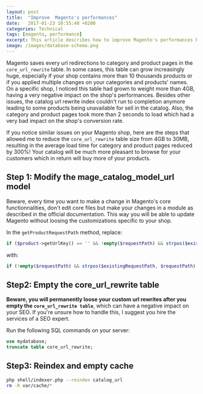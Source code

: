 ```yaml
---
layout: post
title:  "Improve  Magento's performances"
date:   2017-01-23 10:55:40 +0200
categories: Technical
tags: [magento, performance]
excerpt: This article describes how to improve Magento's performances by optimizing the core_url_rewrite table.
image: /images/database-schema.png
---
```


Magento saves every url redirections to category and product pages in the `core_url_rewrite` table.
In some cases, this table can grow increasingly huge, especially if your shop contains more than 10 thousands products or if you applied multiple changes on your categories and products' names.
On a specific shop, I noticed this table had grown to weight more than 4GB, having a very negative impact on the shop's performances.
Besides other issues, the catalog url rewrite index couldn't run to completion anymore leading to some products being unavailable for sell in the catalog.
Also, the category and product pages took more than 2 seconds to load which had a very bad impact on the shop's conversion rate.

If you notice similar issues on your Magento shop, here are the steps that allowed me to reduce the `core_url_rewrite` table size from 4GB to 30MB, resulting in the average load time for category and product pages reduced by 300%!
Your catalog will be much more pleasant to browse for your customers which in return will buy more of your products.

Step 1: Modify the mage_catalog_model_url model
-----------------------------------------------

Beware, every time you want to make a change in Magento's core functionnalities, don't edit core files but make your changes in a module as described in the official documentation.
This way you will be able to update Magento without loosing the customizations specific to your shop.

In the `getProductRequestPath` method, replace:

```php
if ($product->getUrlKey() == '' && !empty($requestPath) && strpos($existingRequestPath, $requestPath) === 0 )
```

with:

```php
if (!empty($requestPath) && strpos($existingRequestPath, $requestPath) === 0 )
```

Step2: Empty the core_url_rewrite table
---------------------------------------

**Beware, you will permanently loose your custom url rewrites after you empty the `core_url_rewrite table`**, which can have a negative impact on your SEO.
If you're unsure how to handle this, I suggest you hire the services of a SEO expert.

Run the following SQL commands on your server:

```sql
use mydatabase;
truncate table core_url_rewrite;
```

Step3: Reindex and empty cache
------------------------------

```bash
php shell/indexer.php --reindex catalog_url
rm -R var/cache/*
```